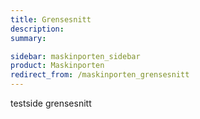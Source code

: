 ```yaml
---
title: Grensesnitt
description: 
summary: 

sidebar: maskinporten_sidebar
product: Maskinporten
redirect_from: /maskinporten_grensesnitt
---
```


testside grensesnitt
